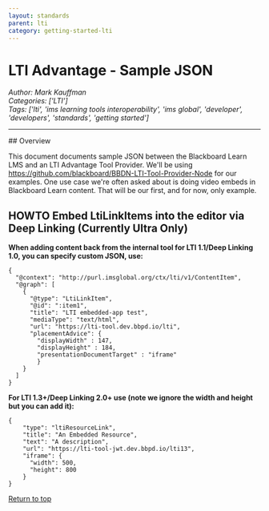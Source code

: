 ```yaml
---
layout: standards
parent: lti
category: getting-started-lti
---
```

# LTI Advantage - Sample JSON
*Author: Mark Kauffman*  
*Categories: ['LTI']*  
*Tags: ['lti', 'ims learning tools interoperability', 'ims global', 'developer', 'developers', 'standards', 'getting started']*  
<hr />
## Overview

This document documents sample JSON between the Blackboard Learn LMS and an
LTI Advantage Tool Provider. We'll be using https://github.com/blackboard/BBDN-LTI-Tool-Provider-Node for our examples. One use case we're often asked
about is doing video embeds in Blackboard Learn content. That will be our first, and for now, only example.

## HOWTO Embed LtiLinkItems into the editor via Deep Linking (Currently Ultra Only)
**When adding content back from the internal tool for LTI 1.1/Deep Linking 1.0, you can specify custom JSON, use:**
```
{
  "@context": "http://purl.imsglobal.org/ctx/lti/v1/ContentItem",
  "@graph": [
    {
      "@type": "LtiLinkItem",
      "@id": ":item1",
      "title": "LTI embedded-app test",
      "mediaType": "text/html",
      "url": "https://lti-tool.dev.bbpd.io/lti",
      "placementAdvice": {
        "displayWidth" : 147,
        "displayHeight" : 184,
        "presentationDocumentTarget" : "iframe"
        }
    }
  ]
}
```
**For LTI 1.3+/Deep Linking 2.0+ use (note we ignore the width and height but you can add it):**
```
{
    "type": "ltiResourceLink",
    "title": "An Embedded Resource",
    "text": "A description",
    "url": "https://lti-tool-jwt.dev.bbpd.io/lti13",
    "iframe": {
      "width": 500,
      "height": 800
    }
}
```
[Return to top](#overview)

